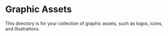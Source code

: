 # Graphic Assets

This directory is for your collection of graphic assets, such as logos, icons, and illustrations.
